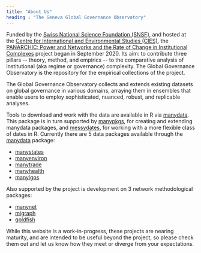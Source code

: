```yaml
---
title: "About Us"
heading : "The Geneva Global Governance Observatory"
---
```


Funded by the [Swiss National Science Foundation (SNSF)](https://data.snf.ch/grants/grant/188976), and hosted at the [Centre for International and Environmental Studies (CIES)](https://www.graduateinstitute.ch/cies), the [PANARCHIC: Power and Networks and the Rate of Change in Institutional Complexes](https://panarchic.ch/) project began in September 2020.
Its aim: to contribute three pillars -- theory, method, and empirics -- to the comparative analysis of institutional (aka regime or governance) complexity.
The Global Governance Observatory is the repository for the empirical collections of the project.

The Global Governance Observatory collects and extends existing datasets on global governance in various domains,
arraying them in ensembles that enable users to employ sophisticated, nuanced, robust, and replicable analyses.

Tools to download and work with the data are available in R via [manydata](https://manydata.ch/). 
This package is in turn supported by [manypkgs](https://globalgov.github.io/manypkgs/), for creating and extending manydata packages, 
and [messydates](https://globalgov.github.io/messydates/), for working with a more flexible class of dates in R.
Currently there are 5 data packages available through the [manydata](https://manydata.ch/) package:

- [manystates](https://globalgov.github.io/manystates/)
- [manyenviron](https://globalgov.github.io/manyenviron/)
- [manytrade](https://globalgov.github.io/manytrade/)
- [manyhealth](https://globalgov.github.io/manyhealth/)
- [manyigos](https://globalgov.github.io/manyigos/)

Also supported by the project is development on 3 network methodological packages:

- [manynet](https://stocnet.github.io/manynet/)
- [migraph](https://stocnet.github.io/migraph/)
- [goldfish](https://stocnet.github.io/goldfish/)

While this website is a work-in-progress, 
these projects are nearing maturity, and are intended to be useful beyond the project,
so please check them out and let us know how they meet or diverge from your expectations.
